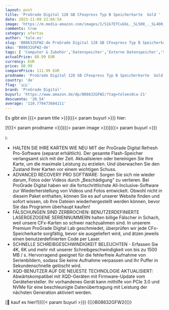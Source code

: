 ```yaml
---
layout: post
title: 'ProGrade Digital 128 GB CFexpress Typ B Speicherkarte  Gold '
date: 2023-11-09 22:04:54
image: 'https://m.media-amazon.com/images/I/51k7EfCuGkL._SL500_._SL400_.jpg'
comments: true
category: ofertas
author: 'tole.es'
slug: 'B08632GFW2-de ProGrade Digital 128 GB CFexpress Typ B Speicherkarte Gold'
sku: 'B08632GFW2-de'
tags: [ 'Computer & Zubehör','Datenspeicher','Externe Datenspeicher','SecureDigital-Cards','Speicherkarten','prograde digital','🇩🇪', ]
actualPrice: 88.99 EUR
currency: EUR
price: 88.99
comparePrice: 111.99 EUR
prodname: 'ProGrade Digital 128 GB CFexpress Typ B Speicherkarte  Gold '
country: 'de'
flag: '🇩🇪'
brand: 'ProGrade Digital'
buyurl: 'https://www.amazon.de/dp/B08632GFW2/?tag=tolees0ca-21'
descuento: '20.54'
average: '110.779473684211'
---
```


Es gibt ein [{{< param title >}}]({{< param buyurl >}}) hier:

[![{{< param prodname >}}]({{< param image >}})]({{< param buyurl >}})

ℹ️:

- HALTEN SIE IHRE KARTEN WIE NEU MIT der ProGrade Digital Refresh Pro-Software (separat erhältlich). Der gesamte Flash-Speicher verlangsamt sich mit der Zeit. Aktualisieren oder bereinigen Sie Ihre Karte, um die maximale Leistung zu erzielen. Und überwachen Sie den Zustand Ihrer Karten vor einem wichtigen Schuss.
- ADVANCED RECOVERY PRO SOFTWARE: Sorgen Sie sich nie wieder darum, Fotos oder Videos durch „Beschädigung“ zu verlieren. Bei ProGrade Digital haben wir die fortschrittlichste All-Inclusive-Software zur Wiederherstellung von Videos und Fotos entwickelt. Obwohl nicht in diesem Paket enthalten, können Sie es auf unserer Website finden und sofort wissen, ob Ihre Dateien wiederhergestellt werden können, bevor Sie das Programm überhaupt kaufen!
- FÄLSCHUNGEN SIND ZERBROCHEN: BENUTZERDEFINIERTE LASERGEZOGENE SERIENNUMMERN halten billige Fälscher in Schach, weil unsere CFx-Karten so schwer nachzuahmen sind. In unserem Premium ProGrade Digital Lab geschmiedet, überprüfen wir jede CFx-Speicherkarte sorgfältig, bevor sie ausgeliefert wird, und ätzen jeweils einen benutzerdefinierten Code per Laser.
- SCHNELLE SCHREIBGESCHWINDIGKEIT BELEUCHTEN - Erfassen Sie 4K, 6K und mehr mit unserer Schreibgeschwindigkeit von bis zu 1500 MB / s. Hervorragend geeignet für die fehlerfreie Aufnahme von Serienbildern, sodass Sie keine Aufnahme verpassen und Ihr Puffer in Sekundenschnelle gelöscht wird.
- XQD-BENUTZER AUF DIE NEUESTE TECHNOLOGIE AKTUALISIERT: Abwärtskompatibel mit XQD-Geräten mit Firmware-Update vom Gerätehersteller. Ihr vorhandenes Gerät kann mithilfe von PCIe 3.0 und NVMe für eine beschleunigte Datenübertragung mit Leistung der nächsten Generation aktiviert werden.

[🛒 kauf es hier!!]({{< param buyurl >}})
{{<world>}}B08632GFW2{{</world>}}
